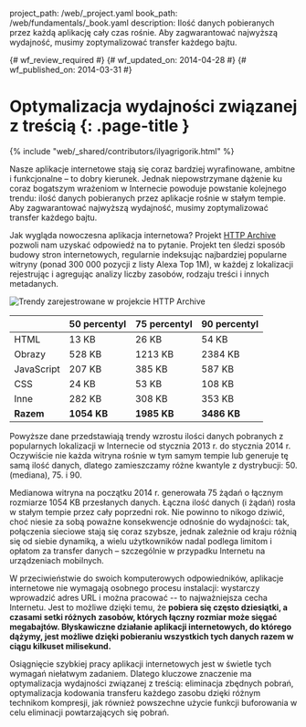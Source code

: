 project_path: /web/_project.yaml
book_path: /web/fundamentals/_book.yaml
description: Ilość danych pobieranych przez każdą aplikację cały czas rośnie. Aby zagwarantować najwyższą wydajność, musimy zoptymalizować transfer każdego bajtu.

{# wf_review_required #}
{# wf_updated_on: 2014-04-28 #}
{# wf_published_on: 2014-03-31 #}

# Optymalizacja wydajności związanej z treścią {: .page-title }

{% include "web/_shared/contributors/ilyagrigorik.html" %}



Nasze aplikacje internetowe stają się coraz bardziej wyrafinowane, ambitne i funkcjonalne &ndash; to dobry kierunek. Jednak niepowstrzymane dążenie ku coraz bogatszym wrażeniom w Internecie powoduje powstanie kolejnego trendu: ilość danych pobieranych przez aplikacje rośnie w stałym tempie. Aby zagwarantować najwyższą wydajność, musimy zoptymalizować transfer każdego bajtu.


Jak wygląda nowoczesna aplikacja internetowa? Projekt [HTTP Archive](http://httparchive.org/) pozwoli nam uzyskać odpowiedź na to pytanie. Projekt ten śledzi sposób budowy stron internetowych, regularnie indeksując najbardziej popularne witryny (ponad 300 000 pozycji z listy Alexa Top 1M), w każdej z lokalizacji rejestrując i agregując analizy liczby zasobów, rodzaju treści i innych metadanych.

<img src="images/http-archive-trends.png" class="center" alt="Trendy zarejestrowane w projekcie HTTP Archive">

<table class="mdl-data-table mdl-js-data-table">
<thead>
  <tr>
    <th></th>
    <th>50 percentyl</th>
    <th>75 percentyl</th>
    <th>90 percentyl</th>
  </tr>
</thead>
<tr>
  <td data-th="typ">HTML</td>
  <td data-th="50%">13 KB</td>
  <td data-th="75%">26 KB</td>
  <td data-th="90%">54 KB</td>
</tr>
<tr>
  <td data-th="typ">Obrazy</td>
  <td data-th="50%">528 KB</td>
  <td data-th="75%">1213 KB</td>
  <td data-th="90%">2384 KB</td>
</tr>
<tr>
  <td data-th="typ">JavaScript</td>
  <td data-th="50%">207 KB</td>
  <td data-th="75%">385 KB</td>
  <td data-th="90%">587 KB</td>
</tr>
<tr>
  <td data-th="typ">CSS</td>
  <td data-th="50%">24 KB</td>
  <td data-th="75%">53 KB</td>
  <td data-th="90%">108 KB</td>
</tr>
<tr>
  <td data-th="typ">Inne</td>
  <td data-th="50%">282 KB</td>
  <td data-th="75%">308 KB</td>
  <td data-th="90%">353 KB</td>
</tr>
<tr>
  <td data-th="typ"><strong>Razem</strong></td>
  <td data-th="50%"><strong>1054 KB</strong></td>
  <td data-th="75%"><strong>1985 KB</strong></td>
  <td data-th="90%"><strong>3486 KB</strong></td>
</tr>
</table>

Powyższe dane przedstawiają trendy wzrostu ilości danych pobranych z popularnych lokalizacji w Internecie od stycznia 2013 r. do stycznia 2014 r. Oczywiście nie każda witryna rośnie w tym samym tempie lub generuje tę samą ilość danych, dlatego zamieszczamy różne kwantyle z dystrybucji: 50. (mediana), 75. i 90.

Medianowa witryna na początku 2014 r. generowała 75 żądań o łącznym rozmiarze 1054 KB przesłanych danych. Łączna ilość danych (i żądań) rosła w stałym tempie przez cały poprzedni rok. Nie powinno to nikogo dziwić, choć niesie za sobą poważne konsekwencje odnośnie do wydajności: tak, połączenia sieciowe stają się coraz szybsze, jednak zależnie od kraju różnią się od siebie dynamiką, a wielu użytkowników nadal podlega limitom i opłatom za transfer danych &ndash; szczególnie w przypadku Internetu na urządzeniach mobilnych.

W przeciwieństwie do swoich komputerowych odpowiedników, aplikacje internetowe nie wymagają osobnego procesu instalacji: wystarczy wprowadzić adres URL i można pracować -- to najważniejsza cecha Internetu. Jest to możliwe dzięki temu, że **pobiera się często dziesiątki, a czasami setki różnych zasobów, których łączny rozmiar może sięgać megabajtów. Błyskawiczne działanie aplikacji internetowych, do którego dążymy, jest możliwe dzięki pobieraniu wszystkich tych danych razem w ciągu kilkuset milisekund.**

Osiągnięcie szybkiej pracy aplikacji internetowych jest w świetle tych wymagań niełatwym zadaniem. Dlatego kluczowe znaczenie ma optymalizacja wydajności związanej z treścią: eliminacja zbędnych pobrań, optymalizacja kodowania transferu każdego zasobu dzięki różnym technikom kompresji, jak również powszechne użycie funkcji buforowania w celu eliminacji powtarzających się pobrań.


